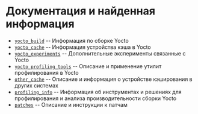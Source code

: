 # Документация и найденная информация

* [`yocto_build`](./yocto_build) -- Информация по сборке Yocto 
* [`yocto_cache`](./yocto_cache) -- Информация устройства кэша в Yocto
* [`yocto_experiments`](./yocto_experiments) -- Дополнительные эксперименты связанные с Yocto
* [`yocto_profiling_tools`](./yocto_profiling_tools) -- Описание и применение утилит профилирования в Yocto
* [`other_cache`](./other_cache) -- Описание и информация о устройстве кэширования в других системах
* [`profiling_info`](./profiling_info) -- Информация об инструментах и решениях для профилирования и анализа производительности сборки Yocto
* [`patches`](./patches) -- Описание и инструкции к патчам
